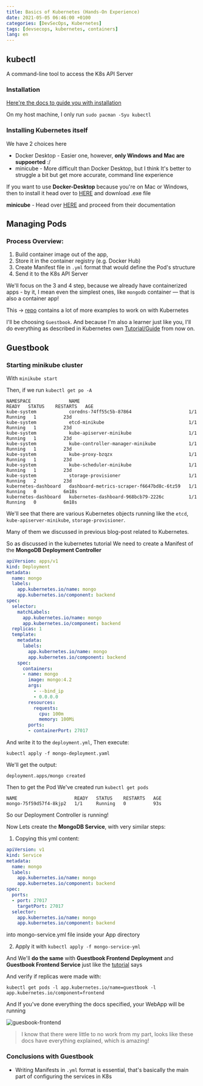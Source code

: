 ```yaml
---
title: Basics of Kubernetes (Hands-On Experience)
date: 2021-05-05 06:46:00 +0100
categories: [DevSecOps, Kubernetes]
tags: [devsecops, kubernetes, containers]
lang: en
---
```


## kubectl
A command-line tool to access the K8s API Server

### Installation

[Here're the docs to guide you with installation](https://kubernetes.io/docs/tasks/tools/)

On my host machine, I only run
  ```sudo pacman -Syu kubectl```

### Installing Kubernetes itself
We have 2 choices here
- Docker Desktop - Easier one, however, **only Windows and Mac are suppoerted** :/
- minicube - More difficult than Docker Desktop, but I think It's better to struggle a bit but get more accurate, command line experience

If you want to use **Docker-Desktop** because you're on Mac or Windows, then to install it head over to [HERE](https://www.docker.com/products/docker-desktop) and download .exe file

**minicube** - Head over [HERE](https://minikube.sigs.k8s.io/docs/start/) and proceed from their documentation

## Managing Pods
### Process Overview:
1. Build container image out of the app,
2. Store it in the container registry (e.g. Docker Hub)
3. Create Manifest file in ```.yml``` format that would define the Pod's structure
4. Send it to the K8s API Server

We'll focus on the 3 and 4 step, because we already have containerized apps - by it, I mean even the simplest ones, like ```mongodb``` container — that is also a container app!

This → [repo](https://github.com/kubernetes/examples) contains a lot of more examples to work on with Kubernetes

I'll be choosing ```Guestbook```. And because I'm also a learner just like you, I'll do everything as described in Kubernetes own [Tutorial/Guide](https://kubernetes.io/docs/tutorials/stateless-application/guestbook/) from now on.


## Guestbook

### Starting minikube cluster
With ```minikube start```

Then, if we run ```kubectl get po -A```
```
NAMESPACE              NAME                                        READY   STATUS    RESTARTS   AGE
kube-system            coredns-74ff55c5b-87864                     1/1     Running   1          23d
kube-system            etcd-minikube                               1/1     Running   1          23d
kube-system            kube-apiserver-minikube                     1/1     Running   1          23d
kube-system            kube-controller-manager-minikube            1/1     Running   1          23d
kube-system            kube-proxy-bzqzx                            1/1     Running   1          23d
kube-system            kube-scheduler-minikube                     1/1     Running   1          23d
kube-system            storage-provisioner                         1/1     Running   2          23d
kubernetes-dashboard   dashboard-metrics-scraper-f6647bd8c-6tz59   1/1     Running   0          6m18s
kubernetes-dashboard   kubernetes-dashboard-968bcb79-2226c         1/1     Running   0          6m18s

```

We'll see that there are various Kubernetes objects running like the ```etcd```, ```kube-apiserver-minikube```, ```storage-provisioner```.

Many of them we discussed in previous blog-post related to Kubernetes.

So as discussed in the kubernetes tutorial We need to create a Manifest of the **MongoDB Deployment Controller**

```yml
apiVersion: apps/v1
kind: Deployment
metadata:
  name: mongo
  labels:
    app.kubernetes.io/name: mongo
    app.kubernetes.io/component: backend
spec:
  selector:
    matchLabels:
      app.kubernetes.io/name: mongo
      app.kubernetes.io/component: backend
  replicas: 1
  template:
    metadata:
      labels:
        app.kubernetes.io/name: mongo
        app.kubernetes.io/component: backend
    spec:
      containers:
      - name: mongo
        image: mongo:4.2
        args:
          - --bind_ip
          - 0.0.0.0
        resources:
          requests:
            cpu: 100m
            memory: 100Mi
        ports:
        - containerPort: 27017

```
And write it to the ```deployment.yml```,
Then execute:

```kubectl apply -f mongo-deployment.yaml```

We'll get the output:

```
deployment.apps/mongo created
```
Then to get the Pod We've created run
```kubectl get pods```
```
NAME                     READY   STATUS    RESTARTS   AGE
mongo-75f59d57f4-8kjp2   1/1     Running   0          93s
```
So our Deployment Controller is running!

Now Lets create the **MongoDB Service**, with very similar steps:
1. Copying this yml content:
```yml
apiVersion: v1
kind: Service
metadata:
  name: mongo
  labels:
    app.kubernetes.io/name: mongo
    app.kubernetes.io/component: backend
spec:
  ports:
  - port: 27017
    targetPort: 27017
  selector:
    app.kubernetes.io/name: mongo
    app.kubernetes.io/component: backend

```
into mongo-service.yml file inside your App directory

2. Apply it with
```kubectl apply -f mongo-service-yml```

And We'll **do the same** with **Guestbook Frontend Deployment** and **Guestbook Frontend Service** just like the [tutorial](https://kubernetes.io/docs/tutorials/stateless-application/guestbook/) says

And verify if replicas were made with:

```kubectl get pods -l app.kubernetes.io/name=guestbook -l app.kubernetes.io/component=frontend```

And If you've done everything the docs specified, your WebApp will be running

![guesbook-frontend](https://imgur.com/LZqCIkl.png)

>I know that there were little to no work from my part, looks like these docs have everything explained, which is amazing!

### Conclusions with Guestbook
- Writing Manifests in ```.yml``` format is essential, that's basically the main part of configuring the services in K8s

